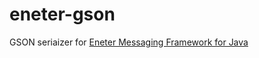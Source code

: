 # eneter-gson
GSON seriaizer for [Eneter Messaging Framework for Java](https://github.com/ng-eneter/eneter-java)

